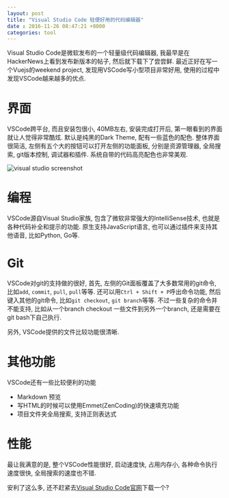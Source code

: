 ```yaml
---
layout: post
title: "Visual Studio Code 轻便好用的代码编辑器"
date : 2016-11-26 08:47:21 +8000
categories: tool
---
```


Visual Studio Code是微软发布的一个轻量级代码编辑器, 我最早是在HackerNews上看到发布新版本的帖子, 然后就下载下了尝尝鲜. 最近正好在写一个Vuejs的weekend project, 发现用VSCode写小型项目非常好用, 使用的过程中发现VSCode越来越多的优点. 

# 界面

VSCode跨平台, 而且安装包很小, 40MB左右, 安装完成打开后, 第一眼看到的界面就让人觉得非常酷炫. 默认是纯黑的Dark Theme, 配有一些蓝色的配色. 整体界面很简洁, 左侧有五个大的按钮可以打开左侧的功能面板, 分别是资源管理器, 全局搜索, git版本控制, 调试器和插件. 
系统自带的代码高亮配色也非常美观. 

![visual studio screenshot](https://code.visualstudio.com/home/home-screenshot-win-lg.png)

# 编程

VSCode源自Visual Studio家族, 包含了微软非常强大的IntelliSense技术, 也就是各种代码补全和提示的功能. 原生支持JavaScript语言, 也可以通过插件来支持其他语音, 比如Python, Go等. 

# Git 

VSCode对git的支持做的很好, 首先, 左侧的Git面板覆盖了大多数常用的git命令, 比如`add`, `commit`, `pull`, `pull`等等. 还可以用`Ctrl + Shift + P`呼出命令功能, 然后键入其他的git命令, 比如`git checkout`, `git branch`等等. 
不过一些复杂的命令并不能支持, 比如从一个branch checkout 一些文件到另外一个branch, 还是需要在git bash下自己执行. 

另外, VSCode提供的文件比较功能很清晰. 

# 其他功能

VSCode还有一些比较便利的功能

- Markdown 预览
- 写HTML的时候可以使用Emmet(ZenCoding)的快速填充功能
- 项目文件夹全局搜索, 支持正则表达式

# 性能

最让我满意的是, 整个VSCode性能很好, 启动速度快, 占用内存小, 各种命令执行速度很快, 全局搜索的速度也不错. 

安利了这么多, 还不赶紧去[Visual Studio Code官网](https://code.visualstudio.com)下载一个?

